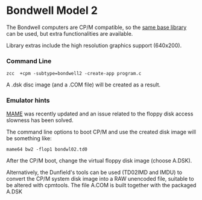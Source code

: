 #  Bondwell Model 2

The Bondwell computers are CP/M compatible, so the [same base library](Platform---CPM) can be used, but extra functionalities are available.

Library extras include the high resolution graphics support (640x200).


### Command Line

    zcc  +cpm -subtype=bondwell2 -create-app program.c

A .dsk disc image (and a .COM file) will be created as a result.


### Emulator hints

[MAME](http://www.mamedev.org/) was recently updated and an issue related to the floppy disk access slowness has been solved. 

The command line options to boot CP/M and use the created disk image will be something like:

    mame64 bw2 -flop1 bondwl02.td0

After the CP/M boot, change the virtual floppy disk image (choose A.DSK).

Alternatively, the Dunfield's tools can be used (TD02IMD and IMDU) to convert the CP/M system disk image into a RAW unencoded file, suitable to be altered with cpmtools.
The file A.COM is built together with the packaged A.DSK
